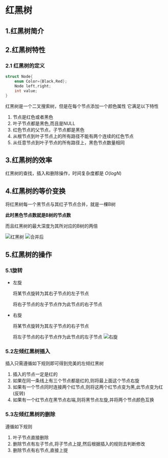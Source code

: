 # 红黑树

## 1.红黑树简介

## 2.红黑树特性

### 2.1 红黑树的定义

```cpp
struct Node{
    enum Color={Black,Red};
    Node left,right;
    int value;    
}
```

红黑树是一个二叉搜索树，但是在每个节点添加一个颜色属性
它满足以下特性

1. 节点是红色或者黑色
2. 叶子节点都是黑色,而且是NULL
3. 红色节点的父节点，子节点都是黑色
4. 从根节点到叶子节点上的所有路径不能有两个连续的红色节点
5. 从任意节点到叶子节点的所有路径上，黑色节点数量相同

## 3.红黑树的效率

红黑树的查找，插入和删除操作，时间复杂度都是 $O(logN)$

## 4.红黑树的等价变换

将红黑树每一个黑节点与其红子节点合并，就是一棵B树

**此时黑色节点数就是B树的节点数**

而且红黑树的最大深度为其所对应的B树的两倍

![红黑树](https://i-blog.csdnimg.cn/blog_migrate/a2cca1c6ade567025e1934ffb9dcad32.png)
![合并后](https://i-blog.csdnimg.cn/blog_migrate/a46d00faaeb927f9df6aa18bd84371b9.png)

## 5.红黑树的操作

### 5.1旋转

- 左旋

  将某节点旋转为其右子节点的左子节点

  将右子节点的左子节点作为此节点的右子节点

- 右旋
  
  将某节点旋转为其左子节点的右子节点

  将左子节点的右子节点作为此节点的左子节点
  ![右旋](https://i-blog.csdnimg.cn/blog_migrate/4977abaa0077754b0e8687bec218c648.jpeg)

### 5.2左倾红黑树插入

插入只需遵循如下规则即可得到完美的左倾红黑树

1. 插入的节点一定是红的
2. 如果在同一条线上有三个节点都是红的,则将最上面这个节点右旋
3. 如果有一个节点同时连接两个红节点,则将这两个红节点变为黑,此节点变为红(反转)
4. 如果有一个红节点在黑节点右端,则将黑节点左旋,并将两个节点颜色互换

### 5.3左倾红黑树的删除

遵循如下规则

1. 叶子节点直接删除
2. 删除节点有左子节点,将子节点上提,然后根据插入的规则去判断修改
3. 删除节点有右节点,直接上提
